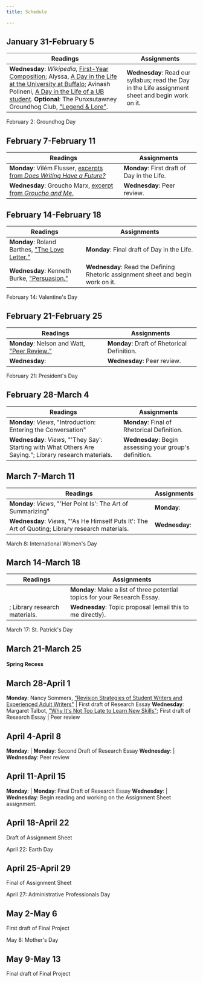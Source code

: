 ```yaml
---
title: Schedule

---
```


## January 31-February 5

Readings    |   Assignments
----|---
**Wednesday**: *Wikipedia*, [First-Year Composition](https://en.wikipedia.org/wiki/First-year_composition); Alyssa, [A Day in the Life at the University at Buffalo](https://www.youtube.com/watch?v=-86PM-9fdgE); Avinash Polineni, [A Day in the Life of a UB student](https://www.youtube.com/watch?v=lMuY4M1SQfs). **Optional**: The Punxsutawney Groundhog Club, ["Legend & Lore"](https://www.groundhog.org/legend-and-lore). | **Wednesday**: Read our syllabus; read the Day in the Life assignment sheet and begin work on it.

February 2: Groundhog Day

## February 7-February 11

Readings    |   Assignments
---|---
**Monday**: Vilém Flusser, [excerpts from *Does Writing Have a Future?*](reading/flusser-writing.pdf) | **Monday**: First draft of Day in the Life.
**Wednesday**: Groucho Marx, [excerpt from *Groucho and Me*.](reading/groucho.pdf) | **Wednesday**: Peer review.

## February 14-February 18

Readings    |   Assignments
---|---
**Monday**: Roland Barthes, ["The Love Letter."](reading/barthes-Love-Letter.pdf) | **Monday**: Final draft of Day in the Life.
**Wednesday**: Kenneth Burke, ["Persuasion."](reading/burke-persuasion.pdf)  | **Wednesday**: Read the Defining Rhetoric assignment sheet and begin work on it.

February 14: Valentine's Day

## February 21-February 25

Readings | Assignments
---|---
**Monday**: Nelson and Watt, ["Peer Review."](reading/nelsonwatt-peer.pdf) | **Monday**: Draft of Rhetorical Definition. 
**Wednesday**: <!-- Wednesday? Need a good definitional reading --> | **Wednesday**: Peer review.

February 21: President's Day

## February 28-March 4

Readings | Assignments
---|---
**Monday**: *Views*, "Introduction: Entering the Conversation" | **Monday**: Final of Rhetorical Definition.
**Wednesday**: *Views*, "'They Say': Starting with What Others Are Saying."; Library research materials. | **Wednesday**: Begin assessing your group's definition.

## March 7-March 11

Readings | Assignments
---|---
**Monday**: *Views*, "'Her Point Is': The Art of Summarizing"| **Monday**: <!-- Some tangible assignment related to compiling the group's definitions -->
**Wednesday**: *Views*, "'As He Himself Puts It': The Art of Quoting; Library research materials. | **Wednesday**: <!-- Part two of tangible group submission -->

March 8: International Women's Day

## March 14-March 18

Readings | Assignments
---|---
<!-- *Views* -->  | **Monday**: Make a list of three potential topics for your Research Essay.
<!-- *Views* -->; Library research materials. | **Wednesday**: Topic proposal (email this to me directly).

March 17: St. Patrick's Day

## March 21-March 25

#### Spring Recess

## March 28-April 1
**Monday**: Nancy Sommers, ["Revision Strategies of Student Writers and Experienced Adult Writers"](reading/sommers-revision.pdf) | First draft of Research Essay
**Wednesday**: Margaret Talbot, ["Why It's Not Too Late to Learn New Skills"](reading/talbot-skills.pdf); First draft of Research Essay | Peer review

<!-- Review *Views* reading to-date -->
	
## April 4-April 8

**Monday**: <!-- *Views --> | **Monday**: Second Draft of Research Essay
**Wednesday**: <!-- *Views* --> | **Wednesday**: Peer review

## April 11-April 15

**Monday**: <!-- *Views --> | **Monday**: Final Draft of Research Essay
**Wednesday**: <!-- *Views* --> | **Wednesday**: Begin reading and working on the Assignment Sheet assignment.

## April 18-April 22

Draft of Assignment Sheet

April 22: Earth Day

## April 25-April 29

Final of Assignment Sheet

April 27: Administrative Professionals Day

## May 2-May 6

First draft of Final Project

May 8: Mother's Day

## May 9-May 13

Final draft of Final Project
